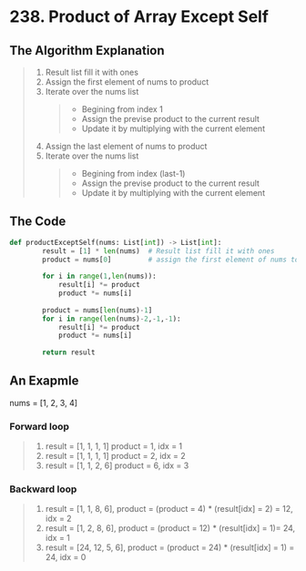 #  238. Product of Array Except Self
## The Algorithm Explanation
> 1. Result list fill it with ones
> 2. Assign the first element of nums to product
> 3. Iterate over the nums list
>       > - Begining from index 1
>       > - Assign the previse product to the current result
>       > - Update it by multiplying with the current element
> 4. Assign the last element of nums to product
> 5. Iterate over the nums list
>       > - Begining from index (last-1)
>       > - Assign the previse product to the current result
>       > - Update it by multiplying with the current element


## The Code

```Python
def productExceptSelf(nums: List[int]) -> List[int]:
        result = [1] * len(nums)  # Result list fill it with ones
        product = nums[0]         # assign the first element of nums to product
        
        for i in range(1,len(nums)):
            result[i] *= product
            product *= nums[i]
            
        product = nums[len(nums)-1]
        for i in range(len(nums)-2,-1,-1):
            result[i] *= product
            product *= nums[i]
            
        return result
```
## An Exapmle


nums =  [1, 2, 3, 4]

  ### Forward loop
  > 1. result = [1, 1, 1, 1] product = 1, idx = 1
  > 2. result = [1, 1, 1, 1] product = 2, idx = 2
  > 3. result = [1, 1, 2, 6] product = 6, idx = 3

  ### Backward loop
  > 1. result = [1, 1, 8, 6], product = (product = 4) * (result[idx] = 2) = 12, idx = 2
  > 2. result = [1, 2, 8, 6], product = (product = 12) * (result[idx] = 1)= 24, idx = 1
  > 3. result = [24, 12, 5, 6], product = (product = 24) * (result[idx] = 1) = 24, idx = 0


